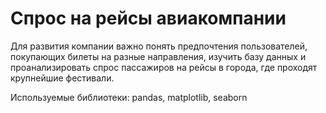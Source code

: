 # Спрос на рейсы авиакомпании

Для развития компании важно понять предпочтения пользователей, покупающих билеты на разные направления, изучить базу данных и проанализировать спрос пассажиров на рейсы в города, где проходят крупнейшие фестивали.

Используемые библиотеки: pandas, matplotlib, seaborn
